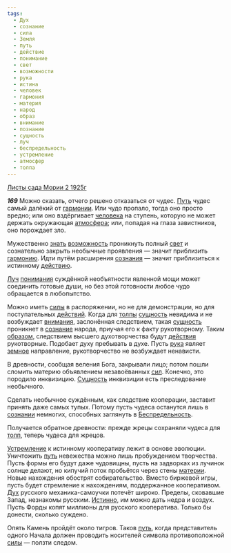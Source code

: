```yaml
---
tags:
  - Дух
  - сознание
  - сила
  - Земля
  - путь
  - действие
  - понимание
  - свет
  - возможности
  - рука
  - истина
  - человек
  - гармония
  - материя
  - народ
  - образ
  - внимание
  - познание
  - сущность
  - луч
  - беспредельность
  - устремление
  - атмосфер
  - толпа
---
```


[Листы сада Мории 2 1925г](/agni/1925)

___169___
Можно сказать, отчего решено отказаться от чудес. [Путь](/tag/#[путь](/tag/#путь)) чудес самый далёкий от [гармонии](/tag/#гармония). Или чудо пропало, тогда оно просто вредно; или оно вздёргивает [человека](/tag/#человек) на ступень, которую не может держать окружающая [атмосфера](/tag/#атмосфер); или, попадая на глаза завистников, оно порождает зло.   

Мужественно [знать](/tag/#познание) [возможность](/tag/#возможности) проникнуть полный [свет](/tag/#свет) и сознательно закрыть необычные проявления — значит приблизить [гармонию](/tag/#гармония). Идти путём расширения [сознания](/tag/#[сознание](/tag/#сознание)) — значит приблизиться к истинному [действию](/tag/#действие).   

[Луч](/tag/#[луч](/tag/#луч)) [понимания](/tag/#понимание) суждённой необъятности явленной мощи может соединить готовые души, но без этой готовности любое чудо обращается в любопытство.   

Можно иметь [силы](/tag/#сила) в распоряжении, но не для демонстрации, но для поступательных [действий](/tag/#действие). Когда для [толпы](/tag/#толпа) [сущность](/tag/#сущность) невидима и не возбуждает [внимания](/tag/#внимание), заслонённая следствием, такая [сущность](/tag/#сущность) проникнет в [сознание](/tag/#сознание) народа, приучая его к факту рукотворному. Таким [образом](/tag/#образ), следствием высшего духотворчества будут [действия](/tag/#действие) рукотворные. Подобает духу пребывать в духе. Пусть [рука](/tag/#рука) являет [земное](/tag/#Земля) направление, рукотворчество не возбуждает ненависти.   

В древности, сообщая веления Бога, закрывали лицо; потом пошли сломить материю объявлением незавоёванных [сил](/tag/#сила). Конечно, это породило инквизицию. [Сущность](/tag/#сущность) инквизиции есть преследование необычного.   

Сделать необычное суждённым, как следствие кооперации, заставит принять даже самых тупых. Потому пусть чудеса останутся лишь в [сознании](/tag/#сознание) немногих, способных заглянуть в [Беспредельность](/tag/#беспредельность).   

Получается обратное древности: прежде жрецы сохраняли чудеса для [толп](/tag/#толпа), теперь чудеса для жрецов.   

[Устремление](/tag/#устремление) к истинному кооперативу лежит в основе эволюции. Уничтожить [путь](/tag/#путь) невежества можно лишь пробуждением творчества. Пусть формы его будут даже чудовищны, пусть на задворках из лучинок солнце делают, но кипучий поток пробьётся через стены [материи](/tag/#материя). Новые нахождения обострят собирательство. Вместо биржевой игры, пусть будет стремление к нахождениям, поддержанное кооперативом. [Дух](/tag/#Дух) русского механика-самоучки потечёт широко. Пределы, сковавшие Запад, незнакомы русским. [Истинно](/tag/#истина), им можно дать недра и воздух. Пусть Форды копят миллионы для русского кооператива. Только бы донести, сколько суждено.   

Опять Камень пройдёт около тигров. Таков [путь](/tag/#путь), когда представитель одного Начала должен проводить носителей символа противоположной [силы](/tag/#сила) — ползти следом.   

